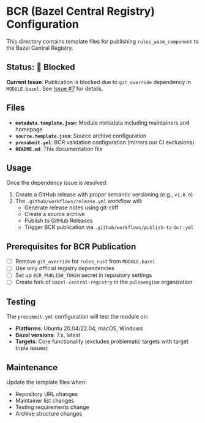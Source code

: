 # BCR (Bazel Central Registry) Configuration

This directory contains template files for publishing `rules_wasm_component` to the Bazel Central Registry.

## Status: 🚧 Blocked

**Current Issue**: Publication is blocked due to `git_override` dependency in `MODULE.bazel`.
See [Issue #7](https://github.com/pulseengine/rules_wasm_component/issues/7) for details.

## Files

- **`metadata.template.json`**: Module metadata including maintainers and homepage
- **`source.template.json`**: Source archive configuration
- **`presubmit.yml`**: BCR validation configuration (mirrors our CI exclusions)
- **`README.md`**: This documentation file

## Usage

Once the dependency issue is resolved:

1. Create a GitHub release with proper semantic versioning (e.g., `v1.0.0`)
2. The `.github/workflows/release.yml` workflow will:
   - Generate release notes using git-cliff
   - Create a source archive
   - Publish to GitHub Releases
   - Trigger BCR publication via `.github/workflows/publish-to-bcr.yml`

## Prerequisites for BCR Publication

- [ ] Remove `git_override` for `rules_rust` from `MODULE.bazel`
- [ ] Use only official registry dependencies
- [ ] Set up `BCR_PUBLISH_TOKEN` secret in repository settings
- [ ] Create fork of `bazel-central-registry` in the `pulseengine` organization

## Testing

The `presubmit.yml` configuration will test the module on:

- **Platforms**: Ubuntu 20.04/22.04, macOS, Windows
- **Bazel versions**: 7.x, latest
- **Targets**: Core functionality (excludes problematic targets with target triple issues)

## Maintenance

Update the template files when:

- Repository URL changes
- Maintainer list changes
- Testing requirements change
- Archive structure changes
